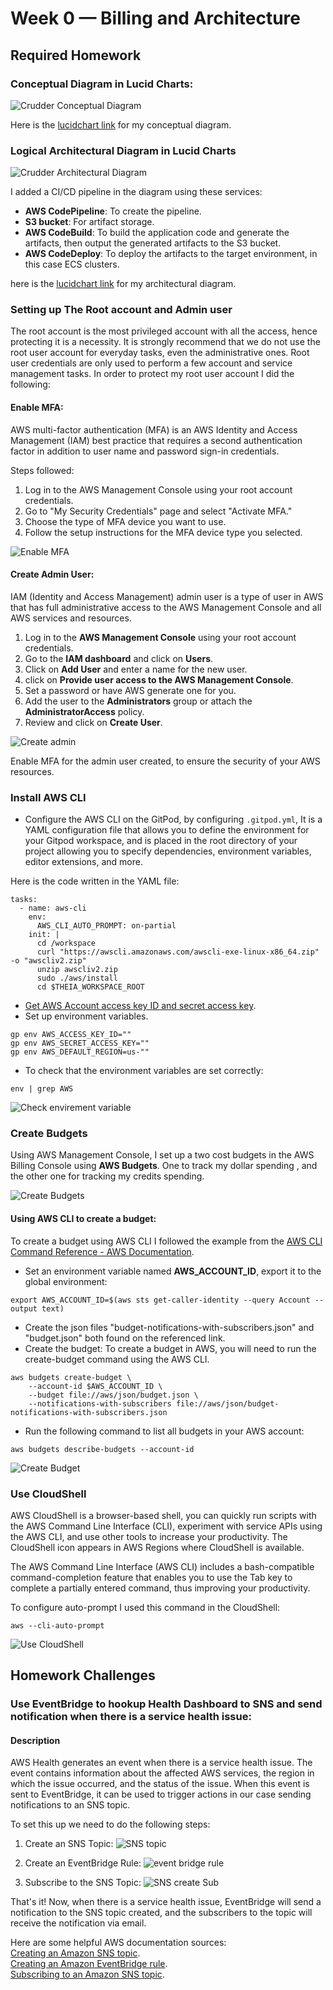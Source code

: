 # Week 0 — Billing and Architecture

## Required Homework

### Conceptual Diagram in Lucid Charts:
![Crudder Conceptual Diagram](assets/Week0-Conceptual-Diagram.png)

Here is the [lucidchart link](https://lucid.app/lucidchart/ebbacdae-2e94-416d-93f4-5e51b69b7ce6/edit?viewport_loc=-516%2C12%2C1208%2C616%2C0_0&invitationId=inv_23720390-1bdf-4196-a52b-bb8583679420) for my conceptual diagram.

### Logical Architectural Diagram in Lucid Charts

![Crudder Architectural Diagram](assets/Week0-Crudder-Logical-Diagram.png)

I added a CI/CD pipeline in the diagram using these services:
* **AWS CodePipeline**: To create the pipeline.
* **S3 bucket**: For artifact storage. 
* **AWS CodeBuild**: To build the application code and generate the artifacts, then output the generated artifacts to the S3 bucket.
* **AWS CodeDeploy**: To deploy the artifacts to the target environment, in this case ECS clusters.

here is the [lucidchart link](https://lucid.app/lucidchart/a40d3982-f035-471c-bede-2b6694b84140/edit?viewport_loc=-267%2C-56%2C3623%2C1848%2C0_0&invitationId=inv_ed90e67a-ae8b-4761-8bcf-7e635c2c714e) for my architectural diagram.

### Setting up The Root account and Admin user
The root account is the most privileged account with all the access, hence protecting it is a necessity.
It is strongly recommend that we do not use the root user account for everyday tasks, even the administrative ones. Root user credentials are only used to perform a few account and service management tasks.
In order to protect my root user account I did the following:
#### Enable MFA:
AWS multi-factor authentication (MFA) is an AWS Identity and Access Management (IAM) best practice that requires a second authentication factor in addition to user name and password sign-in credentials.  

Steps followed:  
1. Log in to the AWS Management Console using your root account credentials.
2. Go to "My Security Credentials" page and select "Activate MFA."
3. Choose the type of MFA device you want to use.
4. Follow the setup instructions for the MFA device type you selected.

![Enable MFA](assets/Week0-MFA.PNG)

#### Create Admin User:
IAM (Identity and Access Management) admin user is a type of user in AWS that has full administrative access to the AWS Management Console and all AWS services and resources.

1. Log in to the **AWS Management Console** using your root account credentials.
2. Go to the **IAM dashboard** and click on **Users**.
3. Click on **Add User** and enter a name for the new user.
4. click on **Provide user access to the AWS Management Console**.
5. Set a password or have AWS generate one for you.
6. Add the user to the **Administrators** group or attach the **AdministratorAccess** policy.
7. Review and click on **Create User**.

![Create admin](assets/week0-Create-admin.PNG)

Enable MFA for the admin user created, to ensure the security of your AWS resources.

### Install AWS CLI
* Configure the AWS CLI on the GitPod, by configuring `.gitpod.yml`, It is a YAML  configuration file that allows you to define the environment for your Gitpod workspace, and is placed in the root directory of your project allowing you to specify dependencies, environment variables, editor extensions, and more.

Here is the code written in the YAML file:
```
tasks:
  - name: aws-cli
    env:
      AWS_CLI_AUTO_PROMPT: on-partial
    init: |
      cd /workspace
      curl "https://awscli.amazonaws.com/awscli-exe-linux-x86_64.zip" -o "awscliv2.zip"
      unzip awscliv2.zip
      sudo ./aws/install
      cd $THEIA_WORKSPACE_ROOT
```
  * [Get AWS Account access key ID and secret access key](https://docs.aws.amazon.com/powershell/latest/userguide/pstools-appendix-sign-up.html).
  * Set up environment variables.
```
gp env AWS_ACCESS_KEY_ID=""
gp env AWS_SECRET_ACCESS_KEY=""
gp env AWS_DEFAULT_REGION=us-""
```
* To check that the environment variables are set correctly:
```
env | grep AWS
```
![Check envirement variable](assets/Week0-envirement-variables.PNG) 


### Create Budgets
Using AWS Management Console, I set up a two cost budgets in the AWS Billing Console using **AWS Budgets**.
One to track my dollar spending , and the other one for tracking my credits spending.

![Create Budgets](assets/Week0-Create_Budgets.PNG) 

#### Using AWS CLI to create a budget:
To create a budget using AWS CLI I followed the example from the [AWS CLI Command Reference - AWS Documentation](https://docs.aws.amazon.com/cli/latest/reference/budgets/create-budget.html).  
* Set an environment variable named **AWS_ACCOUNT_ID**, export it to the global environment:
```
export AWS_ACCOUNT_ID=$(aws sts get-caller-identity --query Account --output text)
```
* Create the json files "budget-notifications-with-subscribers.json" and "budget.json" both found on the referenced link.
* Create the budget: To create a budget in AWS, you will need to run the create-budget command using the AWS CLI.
```
aws budgets create-budget \
    --account-id $AWS_ACCOUNT_ID \
    --budget file://aws/json/budget.json \
    --notifications-with-subscribers file://aws/json/budget-notifications-with-subscribers.json
```
* Run the following command to list all budgets in your AWS account:
```
aws budgets describe-budgets --account-id
```
![Create Budget](assets/Week0-Create-budget-CLI.png)

 
### Use CloudShell
AWS CloudShell is a browser-based shell, you can quickly run scripts with the AWS Command Line Interface (CLI), experiment with service APIs using the AWS CLI, and use other tools to increase your productivity. The CloudShell icon appears in AWS Regions where CloudShell is available.

The AWS Command Line Interface (AWS CLI) includes a bash-compatible command-completion feature that enables you to use the Tab key to complete a partially entered command, thus improving your productivity.

To configure auto-prompt I used this command in the CloudShell:
```
aws --cli-auto-prompt
```
![Use CloudShell](assets/Week0-Use-CloudShell.PNG)



## Homework Challenges
### Use EventBridge to hookup Health Dashboard to SNS and send notification when there is a service health issue:
#### Description
AWS Health generates an event when there is a service health issue. The event contains information about the affected AWS services, the region in which the issue occurred, and the status of the issue. When this event is sent to EventBridge, it can be used to trigger actions in our case sending notifications to an SNS topic.

To set this up we need to do the following steps:

1. Create an SNS Topic:
![SNS topic](assets/Week0-SNS-topic.PNG)

2. Create an EventBridge Rule:
![event bridge rule](assets/Week0-eventbridge-rule.png)

3. Subscribe to the SNS Topic:
![SNS create Sub](assets/Week0-SNS-CreateSub.png)


That's it! Now, when there is a service health issue, EventBridge will send a notification to the SNS topic created, and the subscribers to the topic will receive the notification via email.

Here are some helpful AWS documentation sources:  
[Creating an Amazon SNS topic](https://docs.aws.amazon.com/sns/latest/dg/sns-tutorial-create-topic.html).  
[Creating an Amazon EventBridge rule](https://docs.aws.amazon.com/eventbridge/latest/userguide/create-eventbridge-rule.html).  
[Subscribing to an Amazon SNS topic](https://docs.aws.amazon.com/sns/latest/dg/SubscribeTopic.html).  

